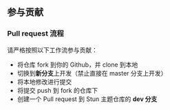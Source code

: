 ## 参与贡献

### Pull request 流程

请严格按照以下工作流参与贡献：

- 将仓库 fork 到你的 Github，并 clone 到本地
- 切换到**新分支**上开发（禁止直接在 master 分支上开发）
- 将本地修改进行提交
- 将提交 push 到 fork 的仓库下
- 创建一个 Pull request 到 Stun 主题仓库的 **dev 分支**
